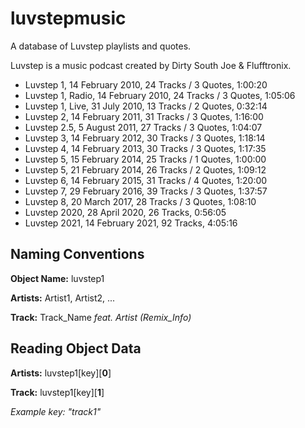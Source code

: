 # luvstepmusic

A database of Luvstep playlists and quotes.

Luvstep is a music podcast created by Dirty South Joe & Flufftronix.

- Luvstep 1, 14 February 2010, 24 Tracks / 3 Quotes, 1:00:20
- Luvstep 1, Radio, 14 February 2010, 24 Tracks / 3 Quotes, 1:05:06
- Luvstep 1, Live, 31 July 2010, 13 Tracks / 2 Quotes, 0:32:14
- Luvstep 2, 14 February 2011, 31 Tracks / 3 Quotes, 1:16:00
- Luvstep 2.5, 5 August 2011, 27 Tracks / 3 Quotes, 1:04:07
- Luvstep 3, 14 February 2012, 30 Tracks / 3 Quotes, 1:18:14
- Luvstep 4, 14 February 2013, 30 Tracks / 3 Quotes, 1:17:35
- Luvstep 5, 15 February 2014, 25 Tracks / 1 Quotes, 1:00:00
- Luvstep 5, 21 February 2014, 26 Tracks / 2 Quotes, 1:09:12
- Luvstep 6, 14 February 2015, 31 Tracks / 4 Quotes, 1:20:00
- Luvstep 7, 29 February 2016, 39 Tracks / 3 Quotes, 1:37:57
- Luvstep 8, 20 March 2017, 28 Tracks / 3 Quotes, 1:08:10
- Luvstep 2020, 28 April 2020, 26 Tracks, 0:56:05
- Luvstep 2021, 14 February 2021, 92 Tracks, 4:05:16


## Naming Conventions

**Object Name:** luvstep1

**Artists:** Artist1, Artist2, ...

**Track:** Track_Name *feat. Artist (Remix_Info)*


## Reading Object Data

**Artists:** luvstep1[key][**0**]

**Track:** luvstep1[key][**1**]

*Example key: "track1"*
